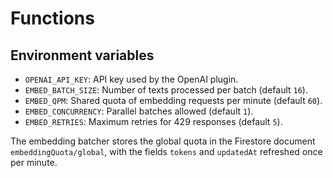 # Functions

## Environment variables

- `OPENAI_API_KEY`: API key used by the OpenAI plugin.
- `EMBED_BATCH_SIZE`: Number of texts processed per batch (default `16`).
- `EMBED_QPM`: Shared quota of embedding requests per minute (default `60`).
- `EMBED_CONCURRENCY`: Parallel batches allowed (default `1`).
- `EMBED_RETRIES`: Maximum retries for 429 responses (default `5`).

The embedding batcher stores the global quota in the Firestore document
`embeddingQuota/global`, with the fields `tokens` and `updatedAt` refreshed
once per minute.
